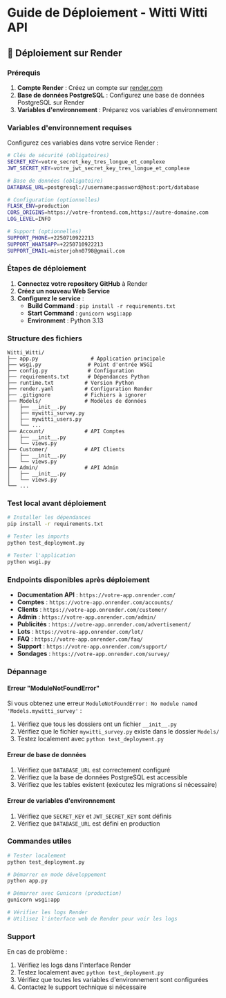 # Guide de Déploiement - Witti Witti API

## 🚀 Déploiement sur Render

### Prérequis

1. **Compte Render** : Créez un compte sur [render.com](https://render.com)
2. **Base de données PostgreSQL** : Configurez une base de données PostgreSQL sur Render
3. **Variables d'environnement** : Préparez vos variables d'environnement

### Variables d'environnement requises

Configurez ces variables dans votre service Render :

```bash
# Clés de sécurité (obligatoires)
SECRET_KEY=votre_secret_key_tres_longue_et_complexe
JWT_SECRET_KEY=votre_jwt_secret_key_tres_longue_et_complexe

# Base de données (obligatoire)
DATABASE_URL=postgresql://username:password@host:port/database

# Configuration (optionnelles)
FLASK_ENV=production
CORS_ORIGINS=https://votre-frontend.com,https://autre-domaine.com
LOG_LEVEL=INFO

# Support (optionnelles)
SUPPORT_PHONE=+2250710922213
SUPPORT_WHATSAPP=+2250710922213
SUPPORT_EMAIL=misterjohn0798@gmail.com
```

### Étapes de déploiement

1. **Connectez votre repository GitHub** à Render
2. **Créez un nouveau Web Service**
3. **Configurez le service** :
   - **Build Command** : `pip install -r requirements.txt`
   - **Start Command** : `gunicorn wsgi:app`
   - **Environment** : Python 3.13

### Structure des fichiers

```
Witti_Witti/
├── app.py                 # Application principale
├── wsgi.py               # Point d'entrée WSGI
├── config.py             # Configuration
├── requirements.txt      # Dépendances Python
├── runtime.txt          # Version Python
├── render.yaml          # Configuration Render
├── .gitignore           # Fichiers à ignorer
├── Models/              # Modèles de données
│   ├── __init__.py
│   ├── mywitti_survey.py
│   ├── mywitti_users.py
│   └── ...
├── Account/             # API Comptes
│   ├── __init__.py
│   └── views.py
├── Customer/            # API Clients
│   ├── __init__.py
│   └── views.py
├── Admin/               # API Admin
│   ├── __init__.py
│   └── views.py
└── ...
```

### Test local avant déploiement

```bash
# Installer les dépendances
pip install -r requirements.txt

# Tester les imports
python test_deployment.py

# Tester l'application
python wsgi.py
```

### Endpoints disponibles après déploiement

- **Documentation API** : `https://votre-app.onrender.com/`
- **Comptes** : `https://votre-app.onrender.com/accounts/`
- **Clients** : `https://votre-app.onrender.com/customer/`
- **Admin** : `https://votre-app.onrender.com/admin/`
- **Publicités** : `https://votre-app.onrender.com/advertisement/`
- **Lots** : `https://votre-app.onrender.com/lot/`
- **FAQ** : `https://votre-app.onrender.com/faq/`
- **Support** : `https://votre-app.onrender.com/support/`
- **Sondages** : `https://votre-app.onrender.com/survey/`

### Dépannage

#### Erreur "ModuleNotFoundError"

Si vous obtenez une erreur `ModuleNotFoundError: No module named 'Models.mywitti_survey'` :

1. Vérifiez que tous les dossiers ont un fichier `__init__.py`
2. Vérifiez que le fichier `mywitti_survey.py` existe dans le dossier `Models/`
3. Testez localement avec `python test_deployment.py`

#### Erreur de base de données

1. Vérifiez que `DATABASE_URL` est correctement configuré
2. Vérifiez que la base de données PostgreSQL est accessible
3. Vérifiez que les tables existent (exécutez les migrations si nécessaire)

#### Erreur de variables d'environnement

1. Vérifiez que `SECRET_KEY` et `JWT_SECRET_KEY` sont définis
2. Vérifiez que `DATABASE_URL` est défini en production

### Commandes utiles

```bash
# Tester localement
python test_deployment.py

# Démarrer en mode développement
python app.py

# Démarrer avec Gunicorn (production)
gunicorn wsgi:app

# Vérifier les logs Render
# Utilisez l'interface web de Render pour voir les logs
```

### Support

En cas de problème :
1. Vérifiez les logs dans l'interface Render
2. Testez localement avec `python test_deployment.py`
3. Vérifiez que toutes les variables d'environnement sont configurées
4. Contactez le support technique si nécessaire 
